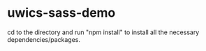 # uwics-sass-demo
cd to the directory and run "npm install" to install all the necessary dependencies/packages. 
